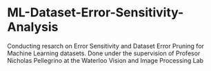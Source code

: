 # ML-Dataset-Error-Sensitivity-Analysis
Conducting resarch on Error Sensitivity and Dataset Error Pruning for Machine Learning datasets. 
Done under the supervision of Profesor Nicholas Pellegrino at the Waterloo Vision and Image Processing Lab
